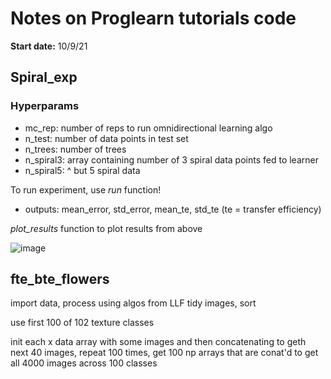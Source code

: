 # Notes on Proglearn tutorials code
**Start date:** 10/9/21

## Spiral_exp
### Hyperparams
- mc_rep: number of reps to run omnidirectional learning algo
- n_test: number of data points in test set 
- n_trees: number of trees
- n_spiral3: array containing number of 3 spiral data points fed to learner
- n_spiral5: ^ but 5 spiral data

To run experiment, use *run* function!
- outputs: mean_error, std_error, mean_te, std_te (te = transfer efficiency)

*plot_results* function to plot results from above

![image](https://user-images.githubusercontent.com/89429238/136673174-658b291b-8eaf-4fb3-86ec-fe65b7d3188d.png)

## fte_bte_flowers
import data, process using algos from LLF tidy images, sort

use first 100 of 102 texture classes

init each x data array with some images and then concatenating to geth next 40 images, repeat 100 times, get 100 np arrays that are conat'd to get all 4000 images across 100 classes
